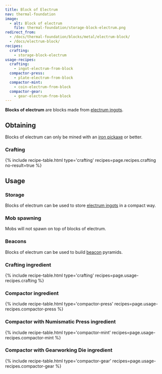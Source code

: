```yaml
---
title: Block of Electrum
nav: thermal-foundation
image:
  - alt: Block of electrum
    file: thermal-foundation/storage-block-electrum.png
redirect_from:
  - /docs/thermal-foundation/blocks/metal/electrum-block/
  - /docs/electrum-block/
recipes:
  crafting:
    - storage-block-electrum
usage-recipes:
  crafting:
    - ingot-electrum-from-block
  compactor-press:
    - plate-electrum-from-block
  compactor-mint:
    - coin-electrum-from-block
  compactor-gear:
    - gear-electrum-from-block
---
```


**Blocks of electrum** are blocks made from [electrum
ingots](/docs/electrum-ingot/).


Obtaining
---------

Blocks of electrum can only be mined with an [iron
pickaxe](https://minecraft.gamepedia.com/Pickaxe) or better.

### Crafting
{% include recipe-table.html type='crafting' recipes=page.recipes.crafting no-result=true %}


Usage
-----

### Storage
Blocks of electrum can be used to store [electrum ingots](/docs/electrum-ingot/)
in a compact way.

### Mob spawning
Mobs will not spawn on top of blocks of electrum.

### Beacons
Blocks of electrum can be used to build
[beacon](https://minecraft.gamepedia.com/Beacon) pyramids.

### Crafting ingredient
{% include recipe-table.html type='crafting' recipes=page.usage-recipes.crafting %}

### Compactor ingredient
{% include recipe-table.html type='compactor-press' recipes=page.usage-recipes.compactor-press %}

### Compactor with Numismatic Press ingredient
{% include recipe-table.html type='compactor-mint' recipes=page.usage-recipes.compactor-mint %}

### Compactor with Gearworking Die ingredient
{% include recipe-table.html type='compactor-gear' recipes=page.usage-recipes.compactor-gear %}
